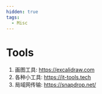 ```yaml
---
hidden: true
tags:
  - Misc
---
```


# Tools

1. 画图工具: https://excalidraw.com
2. 各种小工具: https://it-tools.tech
3. 局域网传输: https://snapdrop.net/